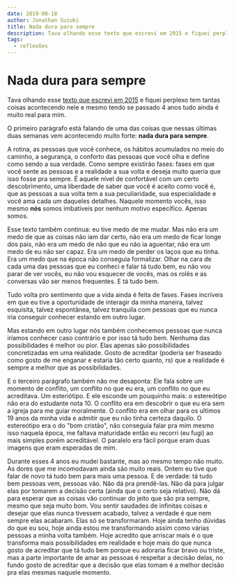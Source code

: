 ```yaml
---
date: 2019-08-18
author: Jonathan Suzuki
title: Nada dura para sempre
description: Tava olhando esse texto que escrevi em 2015 e fiquei perplexo tem tantas coisas acontecendo nele...
tags:
  - reflexões
---
```


# Nada dura para sempre

Tava olhando esse [texto que escrevi em 2015](/posts/its-okay) e fiquei perplexo tem tantas coisas acontecendo nele e mesmo tendo se passado 4 anos tudo ainda é muito real para mim.

O primeiro parágrafo está falando de uma das coisas que nessas últimas duas semanas vem acontecendo muito forte: **nada dura para sempre**.

A rotina, as pessoas que você conhece, os hábitos acumulados no meio do caminho, a segurança, o conforto das pessoas que você olha e define como sendo a sua verdade. Como sempre existirão fases: fases em que você sente as pessoas e a realidade a sua volta e deseja muito queria que isso fosse pra sempre. É aquele nível de confortável com um certo descobrimento, uma liberdade de saber que você é aceito como você é, que as pessoas a sua volta tem a sua peculiaridade, sua especialidade e você ama cada um daqueles detalhes. Naquele momento vocês, isso mesmo **nós** somos imbatíveis por nenhum motivo específico. Apenas somos.

Esse texto também continua: eu tive medo de me mudar. Mas não era um medo de que as coisas não iam dar certo, não era um medo de ficar longe dos pais, não era um medo de não que eu não ia aguentar, não era um medo de eu não ser capaz. Era um medo de perder os laços que eu tinha. Era um medo que na época não conseguia formalizar. Olhar na cara de cada uma das pessoas que eu conheci e falar tá tudo bem, eu não vou parar de ver vocês, eu não vou esquecer de vocês, mas os rolês e as conversas vão ser menos frequentes. E tá tudo bem.

Tudo volta pro sentimento que a vida ainda é feita de fases. Fases incríveis em que eu tive a oportunidade de interagir da minha maneira, talvez esquisita, talvez espontânea, talvez tranquila com pessoas que eu nunca iria conseguir conhecer estando em outro lugar.

Mas estando em outro lugar nós também conhecemos pessoas que nunca iríamos conhecer caso contrário e por isso tá tudo bem. Nenhuma das possibilidades é melhor ou pior. Elas apenas são possibilidades concretizadas em uma realidade. Gosto de acreditar (poderia ser fraseado como gosto de me enganar e estaria tão certo quanto, rs) que a realidade é sempre a melhor que as possibilidades.

E o terceiro parágrafo também não me desaponta: Ele fala sobre um momento de conflito, um conflito no que eu era, um conflito no que eu acreditava. Um esteriótipo. E ele esconde um pouquinho mais: o estereótipo não era do estudante nota 10. O conflito era em descobrir o que eu era sem a igreja para me guiar moralmente. O conflito era em olhar para os ultimos 19 anos da minha vida e admitir que eu não tinha certeza daquilo. O estereótipo era o do "bom cristão", não conseguia falar pra mim mesmo isso naquela época, me faltava maturidade então eu recorri (eu fugi) ao mais simples porém acreditável. O paralelo era fácil porque eram duas imagens que eram esperadas de mim.

Durante esses 4 anos eu mudei bastante, mas ao mesmo tempo não muito. As dores que me incomodavam ainda são muito reais. Ontem eu tive que falar de novo tá tudo bem para mais uma pessoa. E de verdade: tá tudo bem pessoas vem, pessoas vão. Não dá pra prendê-las. Não dá para julgar elas por tomarem a decisão certa (ainda que o certo seja relativo). Não dá para esperar que as coisas vão continuar do jeito que são pra sempre, mesmo que seja muito bom. Vou sentir saudades de infinitas coisas e desejar que elas nunca tivessem acabado, talvez a verdade é que nem sempre elas acabaram. Elas só se transformaram. Hoje ainda tenho dúvidas do que eu sou, hoje ainda estou me transformando assim como várias pessoas a minha volta também. Hoje acredito que arriscar mais é o que transforma mais possibilidades em realidade e hoje mais do que nunca gosto de acreditar que tá tudo bem porque eu adoraria ficar bravo ou triste, mas a parte importante de amar as pessoas é respeitar a decisão delas, no fundo gosto de acreditar que a decisão que elas tomam é a melhor decisão pra elas mesmas naquele momento.
